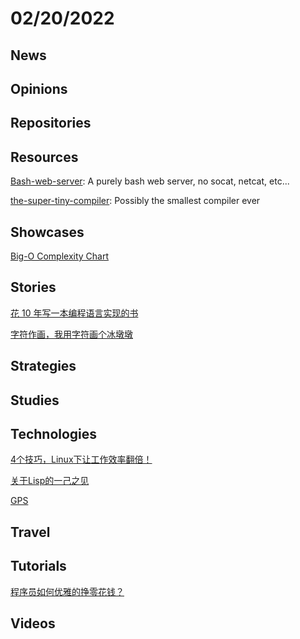# 02/20/2022

## News

## Opinions

## Repositories

## Resources
[Bash-web-server](https://github.com/dzove855/Bash-web-server): A purely bash web server, no socat, netcat, etc...

[the-super-tiny-compiler](https://github.com/jamiebuilds/the-super-tiny-compiler): Possibly the smallest compiler ever

## Showcases
[Big-O Complexity Chart](https://www.bigocheatsheet.com/)

## Stories
[花 10 年写一本编程语言实现的书](https://catcoding.me/2022/01/12/a-book-on-programming-language.html)

[字符作画，我用字符画个冰墩墩](https://www.wdbyte.com/java/char-image.html#_1-%E5%AD%97%E7%AC%A6%E5%9B%BE%E6%A1%88%E6%80%9D%E8%B7%AF)

## Strategies


## Studies

## Technologies
[4个技巧，Linux下让工作效率翻倍！](https://juejin.cn/post/7063262153041526798)

[关于Lisp的一己之见](https://my.oschina.net/u/3857593/blog/5441920)

[GPS](https://ciechanow.ski/gps/)

## Travel

## Tutorials
[程序员如何优雅的挣零花钱？](https://howto-make-more-money-easychen.vercel.app/)

## Videos
